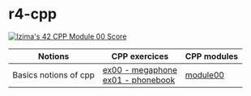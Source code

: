 # r4-cpp

[![lzima's 42 CPP Module 00 Score](https://badge42.vercel.app/api/v2/cl1nk4f8f004009lb75fyii0c/project/2774883)](https://github.com/JaeSeoKim/badge42)

| Notions |       CPP exercices       | CPP modules
|----------|----------|----------|
| Basics notions of cpp  |  [ex00 - megaphone](https://github.com/Elwoll/r4-cpp/tree/main/module_00/ex00) </br> [ex01 - phonebook](https://github.com/Elwoll/r4-cpp/tree/main/module_00/ex01)| [module00](https://github.com/Elwoll/r4-cpp/tree/main/module_00) 
